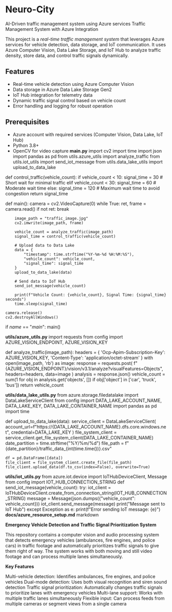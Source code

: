 # Neuro-City
AI-Driven traffic management system using Azure services
Traffic Management System with Azure Integration

This project is a *real-time traffic management system* that leverages Azure services for vehicle detection, data storage, and IoT communication. It uses Azure Computer Vision, Data Lake Storage, and IoT Hub to analyze traffic density, store data, and control traffic signals dynamically.

## Features
- Real-time vehicle detection using Azure Computer Vision
- Data storage in Azure Data Lake Storage Gen2
- IoT Hub integration for telemetry data
- Dynamic traffic signal control based on vehicle count
- Error handling and logging for robust operation

## Prerequisites
- Azure account with required services (Computer Vision, Data Lake, IoT Hub)
- Python 3.8+
- OpenCV for video capture
**main.py**
import cv2
import time
import json
import pandas as pd
from utils.azure_utils import analyze_traffic
from utils.iot_utils import send_iot_message
from utils.data_lake_utils import upload_to_data_lake

def control_traffic(vehicle_count):
    if vehicle_count < 10:
        signal_time = 30  # Short wait for minimal traffic
    elif vehicle_count < 30:
        signal_time = 60  # Moderate wait time
    else:
        signal_time = 120  # Maximum wait time to avoid congestion
    return signal_time

def main():
    camera = cv2.VideoCapture(0)
    while True:
        ret, frame = camera.read()
        if not ret:
            break

        image_path = "traffic_image.jpg"
        cv2.imwrite(image_path, frame)

        vehicle_count = analyze_traffic(image_path)
        signal_time = control_traffic(vehicle_count)

        # Upload data to Data Lake
        data = {
            "timestamp": time.strftime("%Y-%m-%d %H:%M:%S"),
            "vehicle_count": vehicle_count,
            "signal_time": signal_time
        }
        upload_to_data_lake(data)

        # Send data to IoT Hub
        send_iot_message(vehicle_count)

        print(f"Vehicle Count: {vehicle_count}, Signal Time: {signal_time} seconds")
        time.sleep(signal_time)

    camera.release()
    cv2.destroyAllWindows()

if _name_ == "_main_":
    main()
    
**utils/azure_utils.py**
import requests
from config import AZURE_VISION_ENDPOINT, AZURE_VISION_KEY

def analyze_traffic(image_path):
    headers = {
        'Ocp-Apim-Subscription-Key': AZURE_VISION_KEY,
        'Content-Type': 'application/octet-stream'
    }
    with open(image_path, 'rb') as image:
        response = requests.post(
            f"{AZURE_VISION_ENDPOINT}/vision/v3.1/analyze?visualFeatures=Objects",
            headers=headers, data=image
        )
    analysis = response.json()
vehicle_count = sum(1 for obj in analysis.get('objects', []) if obj['object'] in ['car', 'truck', 'bus'])
    return vehicle_count
    
**utils/data_lake_utils.py**
from azure.storage.filedatalake import DataLakeServiceClient
from config import DATA_LAKE_ACCOUNT_NAME, DATA_LAKE_KEY, DATA_LAKE_CONTAINER_NAME
import pandas as pd
import time

def upload_to_data_lake(data):
    service_client = DataLakeServiceClient(
        account_url=f"https://{DATA_LAKE_ACCOUNT_NAME}.dfs.core.windows.net",
        credential=DATA_LAKE_KEY
    )
    file_system_client = service_client.get_file_system_client(DATA_LAKE_CONTAINER_NAME)
    date_partition = time.strftime("%Y/%m/%d")
    file_path = f"{date_partition}/traffic_data_{int(time.time())}.csv"

    df = pd.DataFrame([data])
    file_client = file_system_client.create_file(file_path)
    file_client.upload_data(df.to_csv(index=False), overwrite=True)
    
**utils/iot_utils.py**
from azure.iot.device import IoTHubDeviceClient, Message
from config import IOT_HUB_CONNECTION_STRING
def send_iot_message(vehicle_count):
    try:
        iot_client = IoTHubDeviceClient.create_from_connection_string(IOT_HUB_CONNECTION_STRING)
        message = Message(json.dumps({"vehicle_count": vehicle_count}))
        iot_client.send_message(message)
        print("Message sent to IoT Hub")
    except Exception as e:
        print(f"Error sending IoT message: {e}")
**docs/azure_resource_setup.md**
markdown    

**Emergency Vehicle Detection and Traffic Signal Prioritization System**

This repository contains a computer vision and audio processing system that detects emergency vehicles (ambulances, fire engines, and police cars) in traffic footage and automatically prioritizes traffic signals to give them right of way. The system works with both moving and still video footage and can process multiple lanes simultaneously.

**Key Features**

Multi-vehicle detection: Identifies ambulances, fire engines, and police vehicles
Dual-mode detection: Uses both visual recognition and siren sound detection
Traffic signal prioritization: Automatically changes traffic signals to prioritize lanes with emergency vehicles
Multi-lane support: Works with multiple traffic lanes simultaneously
Flexible input: Can process feeds from multiple cameras or segment views from a single camera
